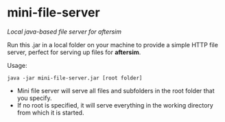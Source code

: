 # mini-file-server

_Local java-based file server for aftersim_

Run this .jar in a local folder on your machine to provide a simple HTTP file server, 
perfect for serving up files for **aftersim**.

Usage:

`java -jar mini-file-server.jar [root folder]` 

- Mini file server will serve all files and subfolders in the root folder that you specify. 
- If no root is specified, it will serve everything in the working directory from which it is started.

